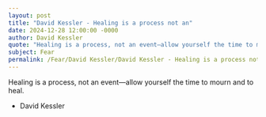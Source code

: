 ```yaml
---
layout: post
title: "David Kessler - Healing is a process not an"
date: 2024-12-28 12:00:00 -0000
author: David Kessler
quote: "Healing is a process, not an event—allow yourself the time to mourn and to heal."
subject: Fear
permalink: /Fear/David Kessler/David Kessler - Healing is a process not an
---
```


Healing is a process, not an event—allow yourself the time to mourn and to heal.

- David Kessler
